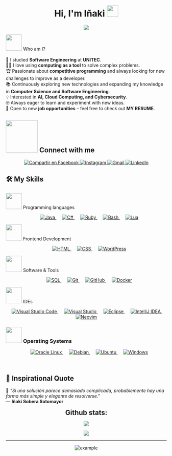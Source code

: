 
<h1 align="center">
  Hi, I'm Iñaki 
  <img src="https://media.giphy.com/media/hvRJCLFzcasrR4ia7z/giphy.gif" width="35">
</h1>

<p align="center">
  <a href="https://github.com/DenverCoder1/readme-typing-svg">
    <img src="https://readme-typing-svg.herokuapp.com?font=Time+New+Roman&color=%23C8BE25&size=25&center=true&vCenter=true&width=600&height=100&lines=Software+Engineer;Passionate+about+Technology+%26+Development;Always+Learning+New+Things;Exploring+AI%2C+Cloud+%26+Cybersecurity;Building+Innovative+Projects">
  </a>
</p>

<picture><img src = "https://github.com/7oSkaaa/7oSkaaa/blob/main/Images/about_me.gif?raw=true" width = 50px></picture> Who am I?
<br>
<br>
🏫 I studied **Software Engineering** at **UNITEC**.  
🧑‍💻 I love using **computing as a tool** to solve complex problems.  
🏆 Passionate about **competitive programming** and always looking for new challenges to improve as a developer.  
📚 Continuously exploring new technologies and expanding my knowledge in **Computer Science and Software Engineering**.  
💡 Interested in **AI, Cloud Computing, and Cybersecurity**.  
🤓 Always eager to learn and experiment with new ideas.  
🤔 Open to new **job opportunities** – feel free to check out **MY RESUME**.  

## <picture> <img src="https://github.com/7oSkaaa/7oSkaaa/blob/main/Images/Connect-with-me.gif?raw=true" width="100px"> </picture> Connect with me
<p align="center">
  
  <a href="https://www.facebook.com/share/1Dk3V5uxmc/" target="_blank">
    <img src="https://img.shields.io/badge/Facebook-%231877F2.svg?style=for-the-badge&logo=facebook&logoColor=white" alt="Compartir en Facebook">

</a>
  <a href="https://www.instagram.com/near7857" target="_blank">
    <img src="https://img.shields.io/badge/Instagram-%23E4405F.svg?style=for-the-badge&logo=Instagram&logoColor=white" alt="Instagram">
  </a>
  <a href="mailto:inakisobera8@gmail.com">
    <img src="https://img.shields.io/badge/Gmail-D14836.svg?style=for-the-badge&logo=Gmail&logoColor=white" alt="Gmail">
  </a>
  <a href="https://www.linkedin.com/in/i%C3%B1aki-sobera-sotomayor-40a87b300?utm_source=share&utm_campaign=share_via&utm_content=profile&utm_medium=android_app" target="_blank">
    <img src="https://img.shields.io/badge/LinkedIn-%230A66C2.svg?style=for-the-badge&logo=LinkedIn&logoColor=white" alt="LinkedIn">
  </a>
</p>


## 🛠️ My Skills

### <picture> 

<picture> <img src="https://cdn.jsdelivr.net/gh/devicons/devicon/icons/java/java-original.svg" width="50px"></picture> Programming languages

<p align="center"> 
  &emsp;
  <a href="https://www.java.com" target="_blank"> 
    <img alt="Java" src="https://img.shields.io/badge/Java-%23007396.svg?style=for-the-badge&logo=java&logoColor=white">
  </a>
  &emsp;
  <a href="https://learn.microsoft.com/en-us/dotnet/csharp/" target="_blank">
    <img alt="C#" src="https://img.shields.io/badge/C%23-%23239120.svg?style=for-the-badge&logo=c-sharp&logoColor=white">
  </a>
  &emsp;
  <a href="https://www.ruby-lang.org" target="_blank">
    <img alt="Ruby" src="https://img.shields.io/badge/Ruby-%23CC342D.svg?style=for-the-badge&logo=ruby&logoColor=white">
  </a>
  &emsp;
  <a href="https://www.gnu.org/software/bash/" target="_blank">
    <img alt="Bash" src="https://img.shields.io/badge/Bash-%234EAA25.svg?style=for-the-badge&logo=gnu-bash&logoColor=white">
  </a>
  &emsp;
  <a href="https://www.lua.org" target="_blank">
    <img alt="Lua" src="https://img.shields.io/badge/Lua-%230099C6.svg?style=for-the-badge&logo=lua&logoColor=white">
  </a>
</p>


<picture> <img src = "https://github.com/7oSkaaa/7oSkaaa/blob/main/Images/Front_End.gif?raw=true" width = 50px>  </picture> Frontend Development

<p align="center"> 
  &emsp;
  <a href="https://developer.mozilla.org/en-US/docs/Web/HTML" target="_blank"> 
    <img alt="HTML" src="https://img.shields.io/badge/HTML5-%23E34F26.svg?style=for-the-badge&logo=html5&logoColor=white">
  </a>
  &emsp;
  <a href="https://developer.mozilla.org/en-US/docs/Web/CSS" target="_blank">
    <img alt="CSS" src="https://img.shields.io/badge/CSS3-%231572B6.svg?style=for-the-badge&logo=css3&logoColor=white">
  </a>
  &emsp;
  <a href="https://wordpress.org/" target="_blank">
    <img alt="WordPress" src="https://img.shields.io/badge/WordPress-%23117AC9.svg?style=for-the-badge&logo=wordpress&logoColor=white">
  </a>
</p>


 <picture> <img src = "https://github.com/7oSkaaa/7oSkaaa/blob/main/Images/Software_Tools.gif?raw=true" width = 50px>  </picture> Software & Tools


<p align="center"> 
  &emsp;
  <a href="https://www.mysql.com/" target="_blank">
    <img alt="SQL" src="https://img.shields.io/badge/SQL-%234479A1.svg?style=for-the-badge&logo=mysql&logoColor=white">
  </a>
  &emsp;
  <a href="https://git-scm.com/" target="_blank">
    <img alt="Git" src="https://img.shields.io/badge/Git-%23F05033.svg?style=for-the-badge&logo=git&logoColor=white">
  </a>
  &emsp;
  <a href="https://github.com/" target="_blank">
    <img alt="GitHub" src="https://img.shields.io/badge/GitHub-%23121011.svg?style=for-the-badge&logo=github&logoColor=white">
  </a>
  &emsp;
  <a href="https://www.docker.com/" target="_blank">
    <img alt="Docker" src="https://img.shields.io/badge/Docker-%230db7ed.svg?style=for-the-badge&logo=docker&logoColor=white">
  </a>
</p>


 

<picture> <img src = "https://github.com/7oSkaaa/7oSkaaa/blob/main/Images/IDEs.gif?raw=true" width = 50px>  </picture> IDEs

<p align="center">
  &emsp;
  <a href="https://code.visualstudio.com/" target="_blank">
    <img alt="Visual Studio Code" src="https://img.shields.io/badge/Visual%20Studio%20Code-0078D7.svg?style=for-the-badge&logo=visual-studio-code&logoColor=white">
  </a>
  &emsp;
  <a href="https://visualstudio.microsoft.com/" target="_blank">
    <img alt="Visual Studio" src="https://img.shields.io/badge/Visual%20Studio-5C2D91.svg?style=for-the-badge&logo=visual-studio&logoColor=white">
  </a>
  &emsp;
  <a href="https://www.eclipse.org/ide/" target="_blank">
    <img alt="Eclipse" src="https://img.shields.io/badge/Eclipse-2C2255.svg?style=for-the-badge&logo=eclipse&logoColor=white">
  </a>
  &emsp;
  <a href="https://www.jetbrains.com/idea/" target="_blank">
    <img alt="IntelliJ IDEA" src="https://img.shields.io/badge/IntelliJ%20IDEA-000000.svg?style=for-the-badge&logo=intellij-idea&logoColor=white">
  </a>
  &emsp;
  <a href="https://neovim.io/" target="_blank">
    <img alt="Neovim" src="https://img.shields.io/badge/Neovim-57A143.svg?style=for-the-badge&logo=neovim&logoColor=white">
  </a>
</p>


 ### <picture> <img src = "https://github.com/7oSkaaa/7oSkaaa/blob/main/Images/OS.gif?raw=true" width = 50px>  </picture> Operating Systems

 
<p align="center">
  &emsp;
  <a href="https://www.oracle.com/linux/" target="_blank">
    <img src="https://img.shields.io/badge/Oracle%20Linux-%23F80000.svg?style=for-the-badge&logo=oracle&logoColor=white" alt="Oracle Linux">
  </a>
  &emsp;
  <a href="https://www.debian.org/" target="_blank">
    <img src="https://img.shields.io/badge/Debian-%23A81D33.svg?style=for-the-badge&logo=debian&logoColor=white" alt="Debian">
  </a>
  &emsp;
  <a href="https://ubuntu.com/" target="_blank">
    <img src="https://img.shields.io/badge/Ubuntu-%23E95420.svg?style=for-the-badge&logo=ubuntu&logoColor=white" alt="Ubuntu">
  </a>
  &emsp;
  <a href="https://www.microsoft.com/windows/" target="_blank">
    <img src="https://img.shields.io/badge/Windows-%230078D6.svg?style=for-the-badge&logo=windows&logoColor=white" alt="Windows">
  </a>
</p>

<br> 

## 🌟 Inspirational Quote  

📢 *"Si una solución parece demasiado complicada, probablemente hay una forma más simple y elegante de resolverse."*  
— **Iñaki Sobera Sotomayor**  

<div align="center">
<h2 align="center" style="margin: 5px 10px;">Github stats:</h2> 

[![](https://github-readme-stats.vercel.app/api?username=nanisadw3&show_icons=true&theme=tokyonight&hide_border=true&locale=en)](https://github.com/nanisadw3)

[![](https://github-readme-streak-stats.herokuapp.com/?user=nanisadw3&theme=material-palenight)](https://github.com/nanisadw3)
</div>

----
<p align="center">
  <img src="https://raw.githubusercontent.com/nanisadw3/nanisadw3/main/resources/img/github-contribution-grid-snake.svg"
    alt="example" />
</p>


